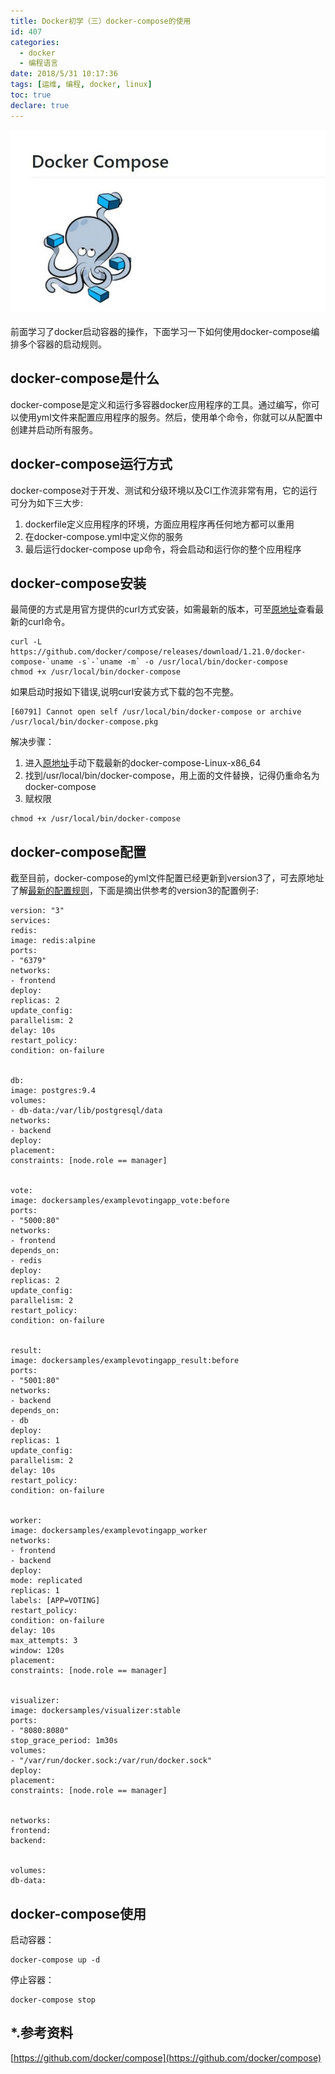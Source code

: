 ```yaml
---
title: Docker初学（三）docker-compose的使用
id: 407
categories:
  - docker
  - 编程语言
date: 2018/5/31 10:17:36  
tags: [运维, 编程, docker, linux]
toc: true
declare: true
---
```

![img](/img/xjy/p43001s.jpg)<br/><br/>
前面学习了docker启动容器的操作，下面学习一下如何使用docker-compose编排多个容器的启动规则。

<!--more-->

## docker-compose是什么
docker-compose是定义和运行多容器docker应用程序的工具。通过编写，你可以使用yml文件来配置应用程序的服务。然后，使用单个命令，你就可以从配置中创建并启动所有服务。

## docker-compose运行方式
docker-compose对于开发、测试和分级环境以及CI工作流非常有用，它的运行可分为如下三大步:
1. dockerfile定义应用程序的环境，方面应用程序再任何地方都可以重用
2. 在docker-compose.yml中定义你的服务
3. 最后运行docker-compose up命令，将会启动和运行你的整个应用程序

## docker-compose安装
最简便的方式是用官方提供的curl方式安装，如需最新的版本，可至[原地址](https://github.com/docker/compose/releases)查看最新的curl命令。
```shell
curl -L https://github.com/docker/compose/releases/download/1.21.0/docker-compose-`uname -s`-`uname -m` -o /usr/local/bin/docker-compose
chmod +x /usr/local/bin/docker-compose
```
如果启动时报如下错误,说明curl安装方式下载的包不完整。
```text
[60791] Cannot open self /usr/local/bin/docker-compose or archive /usr/local/bin/docker-compose.pkg
```
解决步骤：
1. 进入[原地址](https://github.com/docker/compose/releases)手动下载最新的docker-compose-Linux-x86_64
2. 找到/usr/local/bin/docker-compose，用上面的文件替换，记得仍重命名为docker-compose
3. 赋权限
```shell
chmod +x /usr/local/bin/docker-compose
```
## docker-compose配置
截至目前，docker-compose的yml文件配置已经更新到version3了，可去原地址了解[最新的配置规则](https://github.com/docker/docker.github.io/blob/master/compose/compose-file/index.md)，下面是摘出供参考的version3的配置例子:

```text
version: "3"
services:
redis:
image: redis:alpine
ports:
- "6379"
networks:
- frontend
deploy:
replicas: 2
update_config:
parallelism: 2
delay: 10s
restart_policy:
condition: on-failure


db:
image: postgres:9.4
volumes:
- db-data:/var/lib/postgresql/data
networks:
- backend
deploy:
placement:
constraints: [node.role == manager]


vote:
image: dockersamples/examplevotingapp_vote:before
ports:
- "5000:80"
networks:
- frontend
depends_on:
- redis
deploy:
replicas: 2
update_config:
parallelism: 2
restart_policy:
condition: on-failure


result:
image: dockersamples/examplevotingapp_result:before
ports:
- "5001:80"
networks:
- backend
depends_on:
- db
deploy:
replicas: 1
update_config:
parallelism: 2
delay: 10s
restart_policy:
condition: on-failure


worker:
image: dockersamples/examplevotingapp_worker
networks:
- frontend
- backend
deploy:
mode: replicated
replicas: 1
labels: [APP=VOTING]
restart_policy:
condition: on-failure
delay: 10s
max_attempts: 3
window: 120s
placement:
constraints: [node.role == manager]


visualizer:
image: dockersamples/visualizer:stable
ports:
- "8080:8080"
stop_grace_period: 1m30s
volumes:
- "/var/run/docker.sock:/var/run/docker.sock"
deploy:
placement:
constraints: [node.role == manager]


networks:
frontend:
backend:


volumes:
db-data:
```
## docker-compose使用
启动容器：
```shell
docker-compose up -d
```
停止容器：
```shell
docker-compose stop
```
## *.参考资料 
[https://github.com/docker/compose](https://github.com/docker/compose)




